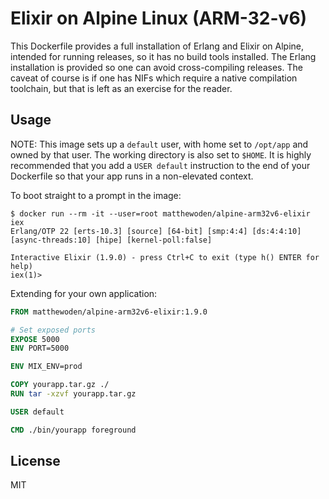 # Elixir on Alpine Linux (ARM-32-v6)

This Dockerfile provides a full installation of Erlang and Elixir on Alpine, intended for running releases,
so it has no build tools installed. The Erlang installation is provided so one can avoid cross-compiling
releases. The caveat of course is if one has NIFs which require a native compilation toolchain, but that is
left as an exercise for the reader.

## Usage

NOTE: This image sets up a `default` user, with home set to `/opt/app` and owned by that user. The working directory
is also set to `$HOME`. It is highly recommended that you add a `USER default` instruction to the end of your
Dockerfile so that your app runs in a non-elevated context.

To boot straight to a prompt in the image:

```
$ docker run --rm -it --user=root matthewoden/alpine-arm32v6-elixir iex
Erlang/OTP 22 [erts-10.3] [source] [64-bit] [smp:4:4] [ds:4:4:10] [async-threads:10] [hipe] [kernel-poll:false]

Interactive Elixir (1.9.0) - press Ctrl+C to exit (type h() ENTER for help)
iex(1)>
```

Extending for your own application:

```dockerfile
FROM matthewoden/alpine-arm32v6-elixir:1.9.0

# Set exposed ports
EXPOSE 5000
ENV PORT=5000

ENV MIX_ENV=prod

COPY yourapp.tar.gz ./
RUN tar -xzvf yourapp.tar.gz

USER default

CMD ./bin/yourapp foreground
```

## License

MIT
